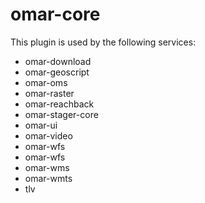 # omar-core

This plugin is used by the following services:

  * omar-download
  * omar-geoscript
  * omar-oms
  * omar-raster
  * omar-reachback
  * omar-stager-core
  * omar-ui
  * omar-video
  * omar-wfs
  * omar-wfs
  * omar-wms
  * omar-wmts
  * tlv
